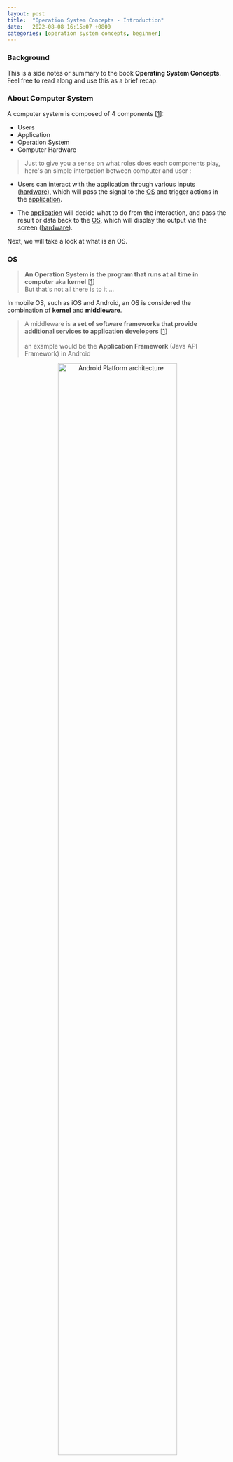 ```yaml
---
layout: post
title:  "Operation System Concepts - Introduction"
date:   2022-08-08 16:15:07 +0800
categories: [operation system concepts, beginner]
---
```


### Background
This is a side notes or summary to the book **Operating System Concepts**. <br>Feel free to read along and use this as a brief recap.

### About Computer System
A computer system is composed of 4 components [[1][1]]:
- Users
- Application
- Operation System
- Computer Hardware

>Just to give you a sense on what roles does each components play, here's an simple interaction between computer and user :

- Users can interact with the application through various inputs (<u>hardware</u>), which will pass the signal to the <u>OS</u> and trigger actions in the <u>application</u>.

- The <u>application</u> will decide what to do from the interaction, and pass the result or data back to the <u>OS</u>, which will display the output via the screen (<u>hardware</u>).

Next, we will take a look at what is an OS.

### OS
>**An Operation System is the program that runs at all time in computer** aka **kernel** [[1][1]]
><br>But that's not all there is to it ...

In mobile OS, such as iOS and Android, an OS is considered the combination of **kernel** and **middleware**.

>A middleware is **a set of software frameworks that provide additional services to application developers** [[1][1]]
><br><br>
>an example would be the **Application Framework** (Java API Framework) in Android

<figure>
<center>
<a href = "https://developer.android.com/guide/platform">
<img src = "/images/common/android-platform-architecture.png" style="width:80%" title="Android Platform architecture"/>
</a>
</center>
<br>
<figcaption><b>Figure 1 :</b> Android Platform Architecture</figcaption>
</figure>

### Hardware (I/O Devices)
<figure>
<center>
<img src = "/images/posts/jekyll/os/device-controller-shared-memory-cpu.png" style = "width:90%"/>
</center>
<figcaption><b><br>Figure 2: By connecting the device controllers (ie keyboard) through bus, they can access the shared memory (RAM) with CPU(s).</b></figcaption>
</figure>
<br>

I/O devices can be roughly divided into 3 categories [ [6][Linux_Device_Driver] ]:
- **Block** devices
>It is used to **store information** in **fixed-size** blocks
>
> ie Hard disks, CD-ROMs, and USB sticks

- **Character** devices
> It is used to **deliver** or **accepts** a **stream of characters**, without regard to any
block structure.
>
>ie Printers, network interfaces and mouse

- **Network Interface** (won't cover)

Devices are connected to the CPU and memory through **system bus**.

>A **bus** is a common electrical path (wire) between multiple components.
><br><br>It can either be internal to CPU (transport data to / from ALU) or external to CPU (**System Bus**, to connect CPU to memory or I/O devices) ( [ref](https://www.slideserve.com/santa/computer-buses) ) .


<figure>
<center>
<img src = "/images/posts/jekyll/os/system-bus.jpg" style = "width:90%"/>
</center>
</figure>

<br>

A **System Bus** is separated into 3 functional groups ( [ref](https://ppt-online.org/246314) ):
- **Data** bus
>It is **Bidirectional**, its width can be 32, 64, 128 or even more separated lines.
<br> Since each line can only carry **1 bit** at a time, therefore, the number of lines is the number of bits that it can transfer.
- **Address** bus
>It is a **computer bus**, a series of lines connecting two or more devices, that is used to specify a **physical address**.
<br><br>A **physical address** (aka real address / binary address) is the actual address of the data inside the memory.
><br><br>In contract with **physical address**, a **logical address** is a **virtual** address that is generated by the CPU while a program is running ( [ref](https://workat.tech/core-cs/tutorial/logical-and-physical-address-os-8abv46w3k0bu) ).

<details>
<summary><b>Logical Address</b></summary>

Other than **physical address**, there is also **logical** address.

>A **Logical address** is a **virtual address** generated by the CPU while a program is running ( [ref](https://workat.tech/core-cs/tutorial/logical-and-physical-address-os-8abv46w3k0bu) ).

The user never directly deals with the physical address but can access it by its corresponding **logical address**.
</details>
<br>

- **Control** bus


#### Device Components
Every devices consist of two components :
- **mechanical** component : the device itself.
- **electronical** component : **device controller**

>
>**Device Controller** is responsible for the following tasks [ [2][Operating_Systems_kyliu] ]:
> 1. Convert the serial bit stream into a block of bytes
> 2. Perform any error correction necessary
> 3. Copy data to main memory

For instance, a **char driver** is responsible for implementing the behaviour of a **character (char) device**, to open, close, read, and write system calls.

**Note :** There are devices that use memory address instead of a physical device for the mechanical component. ie *Binder*

##### Device Controller
>A **device controller** is a hardware unit attached to the I/O bus of the computer and works like an interface between a **device** and a **device driver** [ [3][Difference_between_device_driver_and_device_controller] ]. <br><br>
> It is in the form of **chip** or **circuit board** that controls functioning of the I/O device [ [4][selfgrowth_device_controller_and_controller_register] ], such as <b>*serial port controller*</b> and <b>*disk driver*</b>, respectively.
>
>Some devices even have their own **built-in controllers**, such as <b>*disk driver*</b>.

Each device controller, I/O controller, is designed to handle a particular kind of device.

Within every controller, there are a few **registers** that are used for communicating with the CPU [ [2][Operating_Systems_kyliu] ].

##### Device Control Register
>A **register** is simply a device that can store bits.
><br> Most of the time, a device has more than 1 register and they are accessed at consecutive **addresses**.

There are 3 primary types of **registers** :
1. **Control / Command** register
2. **Status** register
3. **Data** register

Registers can either be combined or separated.

By **writing into these registers**, kernel can command the device to do various actions, such as [ [5][idc-memory-mapped-port-mapped] ]:
-  deliver data, read data, turn on and off

Of course, OS can also **read from the register** (**status** register) to know what status the device is at.

That being said, <u>how will OS read from / write to these registers ?</u>
>This is where **device driver** comes in.

#### Device Driver
In order for kernel to interact with devices, a **device driver** is needed for each hardware components.

>"A **driver** in software provides a programming interface to control and manage specific lower level interfaces that are often linked to a specific type of hardware, or other low-level service." [[2][2]]
><br><br>
>In another word : <br>**A driver is a program that is responsible for interacting with hardware or services.** (ie Binder in Android and touch pad in touchable display)
><br><br>
> Also, **drivers** are <b><u>*hardware dependent*</u></b> and <b><u>*operating-system-specific*</u></b>.

<u>All device control operations are performed by **device driver**.</u>

Through **device driver**, OS can now interact with the **device controller**, which is the device itself.

> Now comes the question :
> <br>**How does a driver access the device ?**

#### Accessing the device
The addresses of the registers are either in the
- **memory address space** or in the
- **I/O address space**

>**Address Space**
><br>the amount of memory allocated for all possible addresses for a computational entity ( [source](https://www.techtarget.com/searchstorage/definition/address-space) )

>**Memory Address Space**
><br>

>**I/O Address Space**
><br>


#### I / O Operation



When hardware is being used, I/O operation will be performed.

To start an I/O operation [ [1] ]:
- the **device driver** loads the appropriate <b>*registers*</b> in the **device controller**
>**Hardware registers** are circuits typically composed of <b>*flip flops*</b>.
>Usually with many characteristics similar to memory, such as [[3]]:
>- The ability to read or write multiple bits at a time
>-Using an address to select a particular register in a manner similar to a memory address
-By examining the registers, **device controller** will determine the action to take (ie read from keyboard)
>Each device controller maintains a set of device registers [[5]]:
> - command register (write only)
> - status registers (read-only)
> - data registers (read/write).
- The **controller** will start to transfer data to the <b>*local buffer*</b>
>Each **device controller** has a local buffer [[6]]
- Once the transfer is completed, **controller** will let **driver** know operation has finished.
>This is done through **interrupt**
><br><br>Interrupts are used for many other purposes
as well and are a key part of how operating systems and hardware interact.
- Then, **device driver** will give control to other parts of the **OS** ( ie return data or pointer for read operation )














[1]:https://www.os-book.com/OS10/ "Operating System Concepts, 10th ed."

[2]: https://en.wikipedia.org/wiki/Driver_(software) "wiki: Driver (software)"

[2a]: https://www.sharecourse.net/sharecourse/upload/person/4562/files/week11.pdf "靜宜大學資訊傳播工程學系 w11 lecture note"

[3]: https://en.wikipedia.org/wiki/Hardware_register "wiki: Hardware register"

[javatpoint-device-driver-vs-device-controller-in-operating-system]: https://www.javatpoint.com/device-driver-vs-device-controller-in-operating-system "Difference between Device Driver and Device Controller in Operating System"

[5]:https://student.cs.uwaterloo.ca/~cs350/F06/slides/cs350_G.pdf "cs350 (Fall 2006) - Slide G : Devices and Device Controllers"

[6]: https://www.youtube.com/watch?v=OJy9C5Gn4Sc "Principles of Operating System - Lecture 2 by Barbara Hecker"

[selfgrowth_device_controller_and_controller_register]: https://selfgrowth.com/articles/device-controller-and-controller-register "Device Controller and Controller Register By Imran Zafar"

[Operating_Systems_kyliu]: https://www.sharecourse.net/sharecourse/upload/person/4562/files/week11.pdf "靜宜大學資訊傳播工程學系 w11 lecture note"

[Difference_between_device_driver_and_device_controller]: http://www.differencebetween.net/technology/difference-between-device-driver-and-device-controller/ "Difference between device driver and device controller"

[idc-memory-mapped-port-mapped]:https://www.idc-online.com/technical_references/pdfs/information_technology/Device_Controllers_Memory_Mapped_and_Port_Mapped.pdf "Device_Controllers_Memory_Mapped_and_Port_Mapped"

[Linux_Device_Driver]:https://lwn.net/Kernel/LDD3/ "Linux Device Driver, 3rd Corbet J. et al"

[simple_device_driver_source]:https://github.com/apriorit/SimpleLinuxDriver/blob/master/device_file.c "Simple Linux Driver"

<br><br><br><br><br><br><br><br><br><br><br><br><br><br><br><br>
